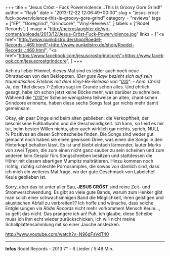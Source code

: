 +++
title = "Jesus Cröst - Fuck Powerviolence...This Is Groovy Gore Grind!"
author = "Rayk"
date = "2013-12-22 12:06:49+00:00"
slug = "jesus-crost-fuck-powerviolence-this-is-groovy-gore-grind"
category = "reviews"
tags = ["EP", "Goregrind", "Grindcore", "Vinyl-Reviews", ]
labels = ["Rödel Records", ]
image = "http://necroslaughter.de/wp-content/uploads/2013/12/Jesus-Cröst-Fuck-Powerviolence.jpg"
links = ["<a href=\"http://www.punkdistro.de/shop/Roedel-Records:.:469.html\">http://www.punkdistro.de/shop/Roedel-Records:.:469.html</a>", "<a href=\"https://www.facebook.com/jesuscrostgrindcore\">https://www.facebook.com/jesuscrostgrindcore</a>", ]
+++

Ach du lieber Himmel, dieses Mal sind es leider auch noch neue Ohrattacken von den Bekloppten. _(Der gute Rayk bezieht sich auf sein traumatisches Erlebnis mit dem Vinyl-Re-Release von "<a href="http://necroslaughter.de/2013/12/jesus-crost-010/" title="Jesus Cröst – 010">010</a>". - Anm. Chris)_ Ja, der Titel dieses 7-Zollers sagt im Grunde schon alles. Und ehrlich gesagt, habe ich schon jetzt keine Böcke mehr, was darüber zu schreiben. Während die <a href="http://necroslaughter.de/2013/12/jesus-crost-010/" title="Jesus Cröst – 010">"_010_"</a>er Scheibe wenigstens teilweise an alten, chaotischen Grindcore erinnerte, haben diese sechs Songs fast gar nichts mehr damit gemeinsam.

Okay, ein paar Dinge sind beim alten geblieben: die Verkopftheit, der beschissene Fußballwahn und die Geschwindigkeit. Ich kann, so Leid es mir tut, beim besten Willen nichts, aber auch wirklich gar nichts, sprich, NULL % Positives an dieser Schrottscheibe finden. Die Songs sind weder gut gemacht noch haben sie einen gewissen Drive, was einen die Songs in den Hinterkopf behalten lässt. Es ist und bleibt einfach lärmender, lauter Murks von zwei Typen, die zum einen nicht ganz sauber zu sein scheinen und zum anderen kein Gespür fürs Songschreiben besitzen und stattdessen die Hörer mit diesem abartigen Mumpitz malträtieren. Hinzu kommen noch richtig, richtig schlechte Pornosamples, die sowas von dämlich sind, dass ich mich ein weiteres Mal frage, wo der gute Geschmack von Labelchef Keule geblieben ist.

Sorry, aber das ist unter aller Sau, **JESUS CRÖST** sind reine Zeit- und Stromverschwendung. Es gibt so viele gute Bands, warum zum Henker gibt man solch einer schwachsinnigen Band die Möglichkeit, ihren geistigen und akustischen Abfall zu verbreiten?? Ich hoffe und wünsche, dass solche Entgleisungen via _Rödel Records_ nicht mehr vorkommen! Mensch Keule..., so geht das nicht. Das prangere ich an! Puh, ich glaube, diese Scheibe muss ich ihm echt wieder zurückschicken, ich will nicht meine Schallplattensammlung mit so einer Jauche anstecken.

http://www.youtube.com/watch?v=N96gFsVdT40



---
**Infos**
Rödel Records - 2013
7" - 6 Lieder / 5:48 Min.
